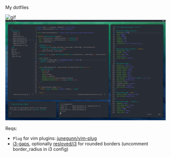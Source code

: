 My dotfiles

![gif](img/desktop.gif)
![screenshot](img/scrot.png)

Reqs:
 - `Plug` for vim plugins: [junegunn/vim-plug](https://github.com/junegunn/vim-plug)
 - [i3-gaps](https://github.com/Airblader/i3), optionally [resloved/i3](https://github.com/resoved/i3) for rounded borders (uncomment border_radius in i3 config)
